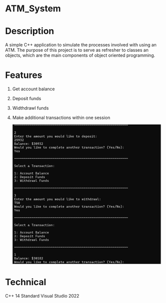 # ATM_System

# Description
A simple C++ application to simulate the processes involved with using an ATM. The purpose of this project is to serve as refresher to classes an objects, which are the main components of object oriented programming.

# Features
1. Get account balance
2. Deposit funds
3. Widthdrawl funds
4. Make additional transactions within one session

   ![ATM Demo](ATM_DEMO.png)
   

# Technical
C++ 14 Standard
Visual Studio 2022

   
